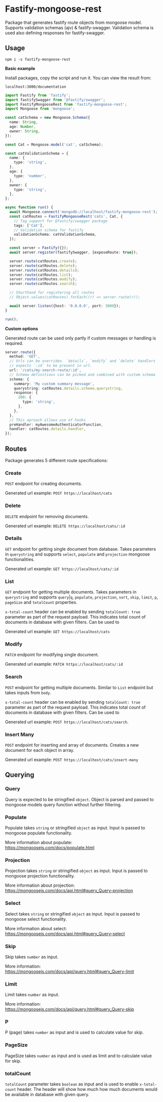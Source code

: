 # Fastify-mongoose-rest

Package that generates fastify route objects from mongoose model. Supports validation schemas (ajv) & fastify-swagger. Validation schema is used also defining responses for fastify-swagger.

## Usage

```
npm i -s fastify-mongoose-rest
```

**Basic example**

Install packages, copy the script and run it. You can view the result from:

`localhost:3000/documentation`

```ts
import Fastify from 'fastify';
import fastifySwagger from '@fastify/swagger';
import FastifyMongooseRest from 'fastify-mongoose-rest';
import Mongoose from 'mongoose';

const catSchema = new Mongoose.Schema({
  name: String,
  age: Number,
  owner: String,
});

const Cat = Mongoose.model('cat', catSchema);

const catValidationSchema = {
  name: {
    type: 'string',
  },
  age: {
    type: 'number',
  },
  owner: {
    type: 'string',
  },
};

async function run() {
  await Mongoose.connect('mongodb://localhost/fastify-mongoose-rest');
  const catRoutes = FastifyMongooseRest('cats', Cat, {
    // Tag support for @fastify/swagger package
    tags: ['Cat'],
    // Validation schema for fastify
    validationSchema: catValidationSchema,
  });

  const server = Fastify({});
  await server.register(fastifySwagger, {exposeRoute: true});

  server.route(catRoutes.create);
  server.route(catRoutes.delete);
  server.route(catRoutes.details);
  server.route(catRoutes.list);
  server.route(catRoutes.modify);
  server.route(catRoutes.search);

  // Shorthand for registering all routes
  // Object.values(catRoutes).forEach((r) => server.route(r));

  await server.listen({host: '0.0.0.0', port: 3000});
}

run();
```

**Custom options**

Generated route can be used only partly if custom messages or handling is required.

```ts
server.route({
  method: 'GET',
  // Urls can be overriden. `details`, `modify` and `delete` handlers
  // expects `:id` to be present in url.
  url: '/cats/my-search-route/:id',
  // Schema definitions can be picked and combined with custom schema
  schema: {
    summary: 'My custom summary message',
    querystring: catRoutes.details.schema.querystring,
    response: {
      200: {
        type: 'string',
      },
    },
  },
  // This aproach allows use of hooks
  preHandler: myAwesomeAuthenticatorFunction,
  handler: catRoutes.details.handler,
});
```

## Routes

Package generates 5 different route specifications:

### Create

`POST` endpoint for creating documents.

Generated url example: `POST https://localhost/cats`

### Delete

`DELETE` endpoint for removing documents.

Generated url example: `DELETE https://localhost/cats/:id`

### Details

`GET` endpoint for getting single document from database.
Takes parameters in `querystring` and supports `select`, `populate` and `projection` mongoose functionalities.

Generated url example: `GET https://localhost/cats/:id`

### List

`GET` endpoint for getting multiple documents.
Takes parameters in `querystring` and supports `query`|`q`, `populate`, `projection`, `sort`, `skip`, `limit`, `p`, `pageSize` and `totalCount` properties.

`x-total-count` header can be enabled by sending `totalCount: true` parameter as part of the request payload. This indicates total count of documents in database with given filters. Can be used to

Generated url example: `GET https://localhost/cats`

### Modify

`PATCH` endpoint for modifying single document.

Generated url example: `PATCH https://localhost/cats/:id`

### Search

`POST` endpoint for getting multiple documents. Similar to `List` endpoint but takes inputs from `body`.

`x-total-count` header can be enabled by sending `totalCount: true` parameter as part of the request payload. This indicates total count of documents in database with given filters. Can be used to

Generated url example: `POST https://localhost/cats/search`.

### Insert Many

`POST` endpoint for inserting and array of documents. Creates a new document for each object in array.

Generated url example: `POST https://localhost/cats/insert-many`

## Querying

### Query

Query is expected to be stringified `object`. Object is parsed and passed to mongoose models query function without further filtering.

### Populate

Populate takes `string` or stringified `object` as input. Input is passed to mongoose populate functionality.

More information about populate: https://mongoosejs.com/docs/populate.html

### Projection

Projection takes `string` or stringified `object` as input. Input is passed to mongoose projection functionality.

More information about projection: https://mongoosejs.com/docs/api.html#query_Query-projection

### Select

Select takes `string` or stringified `object` as input. Input is passed to mongoose select functionality.

More information about select: https://mongoosejs.com/docs/api.html#query_Query-select

### Skip

Skip takes `number` as input.

More information: https://mongoosejs.com/docs/api/query.html#query_Query-limit

### Limit

Limit takes `number` as input.

More information: https://mongoosejs.com/docs/api/query.html#query_Query-skip

### P

P (page) takes `number` as input and is used to calculate value for skip.

### PageSize

PageSize takes `number` as input and is used as limit and to calculate value for skip.

### totalCount

`totalCount` parameter takes `boolean` as input and is used to enable `x-total-count` header. The header will show how much how much documents would be available in database with given query.
